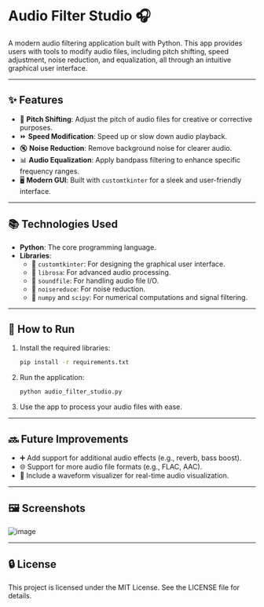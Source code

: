 # Audio Filter Studio 🎧

A modern audio filtering application built with Python. This app provides users with tools to modify audio files, including pitch shifting, speed adjustment, noise reduction, and equalization, all through an intuitive graphical user interface.

---

## ✨ Features
- 🎵 **Pitch Shifting**: Adjust the pitch of audio files for creative or corrective purposes.
- ⏩ **Speed Modification**: Speed up or slow down audio playback.
- 🔇 **Noise Reduction**: Remove background noise for clearer audio.
- 📊 **Audio Equalization**: Apply bandpass filtering to enhance specific frequency ranges.
- 🖥 **Modern GUI**: Built with `customtkinter` for a sleek and user-friendly interface.

---

## 📚 Technologies Used
- **Python**: The core programming language.
- **Libraries**:
  - 🔹 `customtkinter`: For designing the graphical user interface.
  - 🔹 `librosa`: For advanced audio processing.
  - 🔹 `soundfile`: For handling audio file I/O.
  - 🔹 `noisereduce`: For noise reduction.
  - 🔹 `numpy` and `scipy`: For numerical computations and signal filtering.

---

## 🔄 How to Run
1. Install the required libraries:
   ```bash
   pip install -r requirements.txt
   ```
2. Run the application:
   ```bash
   python audio_filter_studio.py
   ```
3. Use the app to process your audio files with ease.

---

## 🔜 Future Improvements
- ➕ Add support for additional audio effects (e.g., reverb, bass boost).
- 🌐 Support for more audio file formats (e.g., FLAC, AAC).
- 📝 Include a waveform visualizer for real-time audio visualization.

---

## 🖼 Screenshots
![image](https://github.com/user-attachments/assets/3f5f27d5-0d1f-4419-8f87-c63a64606f66)

---

## 🔒 License
This project is licensed under the MIT License. See the LICENSE file for details.

